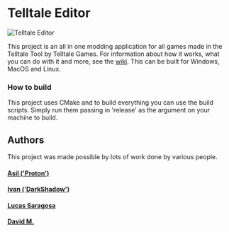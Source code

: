 # Telltale Editor

![Telltale Editor](https://github.com/Telltale-Modding-Group/Telltale-Editor/docs/actions/workflows/cmake-multi-platform.yml/badge.svg)

This project is an all in one modding application for all games made in the Telltale Tool by Telltale Games. For information about how it works, what you can do with it and more, see the [wiki](https://github.com/Telltale-Modding-Group/Telltale-Editor/wiki).
This can be built for Windows, MacOS and Linux.

### How to build

This project uses CMake and to build everything you can use the build scripts. Simply run them passing in 'release' as the argument on your machine to build.

## Authors

This project was made possible by lots of work done by various people. 

#### [Asil ('Proton')](https://github.com/asilz)
#### [Ivan ('DarkShadow')](https://github.com/iMrShadow)
#### [Lucas Saragosa](https://github.com/LucasSaragosa)
#### [David M.](https://github.com/frostbone25)
